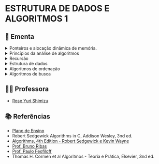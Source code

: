 # ESTRUTURA DE DADOS E ALGORITMOS 1

## :book: Ementa

<div>
<details>
    <summary>Ponteiros e alocação dinâmica de memória.</summary>
</details>
<details>
    <summary>Princípios da análise de algoritmos</summary>
    <ul>
        <li>Complexidade computacional.</li>
        <li>Análise assintótica: notação Big-O.</li>
    </ul>
</details>
<details>
    <summary>Recursão</summary>
    <ul>
        <li>Algoritmos recursivos</li>
        <li>Método da divisão e conquista</li>
    </ul>
</details>
<details>
    <summary>Estrutura de dados</summary>
    <ul>
        <li>Elementares (lineares):</li>
            <ul>
                <li>Arrays e listas</li>
                <li>Listas encadeadas.</li>
            </ul>
        <li>Tipos abstratos de dados</li>
            <ul>
                <li>Filas</li>
                <li>Pilhas</li>
                <li>Árvores binárias</li>
            </ul>
    </ul>
</details>
<details>
    <summary>Algoritmos de ordenação</summary>
    <ul>
        <li>Métodos elementares:</li>
            <ul>
                <li>Selection Sort</li>
                <li>Insertion Sort</li>
                <li>Bubble Sort</li>
            </ul>
        <li>Quicksort</li>
        <li>Mergesort</li>
        <li>Filas de prioridades e heapsort</li>
        <li>Radix sorting</li>
    </ul>
</details>
<details>
    <summary>Algoritmos de busca</summary>
    <ul>
        <li>Busca sequencial</li>
        <li>Busca binária</li>
        <li>Árvores de busca binária</li>
    </ul>
</details>
</div>

## :man_teacher: Professora

- [Rose Yuri Shimizu](https://sigaa.unb.br/sigaa/public/docente/portal.jsf?siape=1276557)

## :books: Referências

- [Plano de Ensino](https://fga.rysh.com.br/eda1/)
- Robert Sedgewick Algorithms in C, Addison Wesley, 3nd ed.
- [Algorithms, 4th Edition - Robert Sedgewick e Kevin Wayne](https://algs4.cs.princeton.edu/home/)
- [Prof. Bruno Ribas](https://www.brunoribas.com.br/)
- [Prof. Paulo Feofiloff](https://www.ime.usp.br/~pf/algoritmos/index.html#C-language)
- Thomas H. Cormen et al Algoritmos - Teoria e Prática, Elsevier, 3nd ed.
